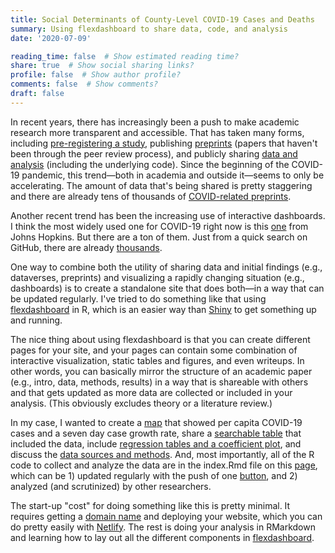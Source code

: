 ```yaml
---
title: Social Determinants of County-Level COVID-19 Cases and Deaths
summary: Using flexdashboard to share data, code, and analysis
date: '2020-07-09'

reading_time: false  # Show estimated reading time?
share: true  # Show social sharing links?
profile: false  # Show author profile?
comments: false  # Show comments?
draft: false
---
```

In recent years, there has increasingly been a push to make academic research more transparent and accessible. That has taken many forms, including [pre-registering a study](https://osf.io/registries?view_only=), publishing [preprints](https://osf.io/preprints/socarxiv/) (papers that haven't been through the peer review process), and publicly sharing [data and analysis](https://dataverse.harvard.edu/) (including the underlying code). Since the beginning of the COVID-19 pandemic, this trend—both in academia and outside it—seems to only be accelerating. The amount of data that's being shared is pretty staggering and there are already tens of thousands of [COVID-related preprints](https://github.com/nicholasmfraser/covid19_preprints). 

Another recent trend has been the increasing use of interactive dashboards. I think the most widely used one for COVID-19 right now is this [one](https://www.arcgis.com/apps/opsdashboard/index.html#/bda7594740fd40299423467b48e9ecf6) from Johns Hopkins. But there are a ton of them. Just from a quick search on GitHub, there are already [thousands](https://github.com/search?q=covid+19+dashboard&type=Repositories). 

One way to combine both the utility of sharing data and initial findings (e.g., dataverses, preprints) and visualizing a rapidly changing situation (e.g., dashboards) is to create a standalone site that does both—in a way that can be updated regularly. I've tried to do something like that using [flexdashboard](https://rmarkdown.rstudio.com/flexdashboard/index.html) in R, which is an easier way than [Shiny](https://shiny.rstudio.com/) to get something up and running. 

The nice thing about using flexdashboard is that you can create different pages for your site, and your pages can contain some combination of interactive visualization, static tables and figures, and even writeups. In other words, you can basically mirror the structure of an academic paper (e.g., intro, data, methods, results) in a way that is shareable with others and that gets updated as more data are collected or included in your analysis. (This obviously excludes theory or a literature review.)

In my case, I wanted to create a [map](https://socio-covid.netlify.app/#per-capita-cases-and-growth-rates-by-county) that showed per capita COVID-19 cases and a seven day case growth rate, share a [searchable table](https://socio-covid.netlify.app/#social-risk-factors-by-county) that included the data, include [regression tables and a coefficient plot](https://socio-covid.netlify.app/#preliminary-analysis), and discuss the [data sources and methods](https://socio-covid.netlify.app/#analysis-details). And, most importantly, all of the R code to collect and analyze the data are in the index.Rmd file on this [page](https://github.com/alturkaa/socio-cov), which can be 1) updated regularly with the push of one [button](https://yihui.org/knitr/), and 2) analyzed (and scrutinized) by other researchers. 

The start-up "cost" for doing something like this is pretty minimal. It requires getting a [domain name](https://www.namecheap.com/) and deploying your website, which you can do pretty easily with [Netlify](https://bookdown.org/yihui/rmarkdown/blogdown-deploy.html). The rest is doing your analysis in RMarkdown and learning how to lay out all the different components in [flexdashboard](https://rmarkdown.rstudio.com/flexdashboard/using.html). 